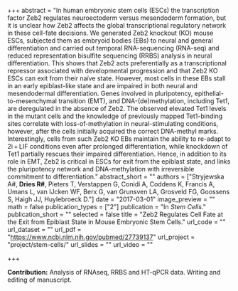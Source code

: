 +++
abstract = "In human embryonic stem cells (ESCs) the transcription factor Zeb2 regulates neuroectoderm versus mesendoderm formation, but it is unclear how Zeb2 affects the global transcriptional regulatory network in these cell-fate decisions. We generated Zeb2 knockout (KO) mouse ESCs, subjected them as embryoid bodies (EBs) to neural and general differentiation and carried out temporal RNA-sequencing (RNA-seq) and reduced representation bisulfite sequencing (RRBS) analysis in neural differentiation. This shows that Zeb2 acts preferentially as a transcriptional repressor associated with developmental progression and that Zeb2 KO ESCs can exit from their naïve state. However, most cells in these EBs stall in an early epiblast-like state and are impaired in both neural and mesendodermal differentiation. Genes involved in pluripotency, epithelial-to-mesenchymal transition (EMT), and DNA-(de)methylation, including Tet1, are deregulated in the absence of Zeb2. The observed elevated Tet1 levels in the mutant cells and the knowledge of previously mapped Tet1-binding sites correlate with loss-of-methylation in neural-stimulating conditions, however, after the cells initially acquired the correct DNA-methyl marks. Interestingly, cells from such Zeb2 KO EBs maintain the ability to re-adapt to 2i + LIF conditions even after prolonged differentiation, while knockdown of Tet1 partially rescues their impaired differentiation. Hence, in addition to its role in EMT, Zeb2 is critical in ESCs for exit from the epiblast state, and links the pluripotency network and DNA-methylation with irreversible commitment to differentiation."
abstract_short = ""
authors = ["Stryjewska A#, **Dries R#**, Pieters T, Verstappen G, Conidi A, Coddens K, Francis A, Umans L, van IJcken WF, Berx G, van Grunsven LA, Grosveld FG, Goossens S, Haigh JJ, Huylebroeck D."]
date = "2017-03-01"
image_preview = ""
math = false
publication_types = ["2"]
publication = "In *Stem Cells*."
publication_short = ""
selected = false
title = "Zeb2 Regulates Cell Fate at the Exit from Epiblast State in Mouse Embryonic Stem Cells."
url_code = ""
url_dataset = ""
url_pdf = "https://www.ncbi.nlm.nih.gov/pubmed/27739137"
url_project = "project/stem-cells/"
url_slides = ""
url_video = ""

+++

**Contribution:** Analysis of RNAseq, RRBS and HT-qPCR data. Writing and editing of manuscript.
